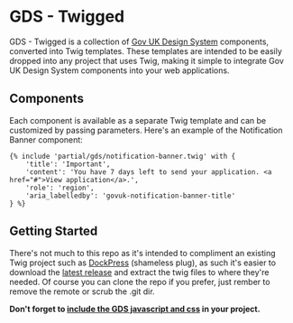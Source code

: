 # GDS - Twigged

GDS - Twigged is a collection of [Gov UK Design System](https://design-system.service.gov.uk/components/) components, converted into Twig templates. These templates are intended to be easily dropped into any project that uses Twig, making it simple to integrate Gov UK Design System components into your web applications.

## Components

Each component is available as a separate Twig template and can be customized by passing parameters. Here's an example of the Notification Banner component:

```
{% include 'partial/gds/notification-banner.twig' with {
    'title': 'Important',
    'content': 'You have 7 days left to send your application. <a href="#">View application</a>.',
    'role': 'region',
    'aria_labelledby': 'govuk-notification-banner-title'
} %}
```

## Getting Started

There's not much to this repo as it's intended to compliment an existing Twig project such as [DockPress](https://github.com/ufmedia/DockPress) (shameless plug), as such it's easier to download the [latest release](https://github.com/ufmedia/GDS-Twigged/releases/latest) and extract the twig files to where they're needed. Of course you can clone the repo if you prefer, just rember to remove the remote or scrub the .git dir.

<strong>Don't forget to [include the GDS javascript and css](https://frontend.design-system.service.gov.uk/installing-with-npm/#requirements) in your project.</strong>

